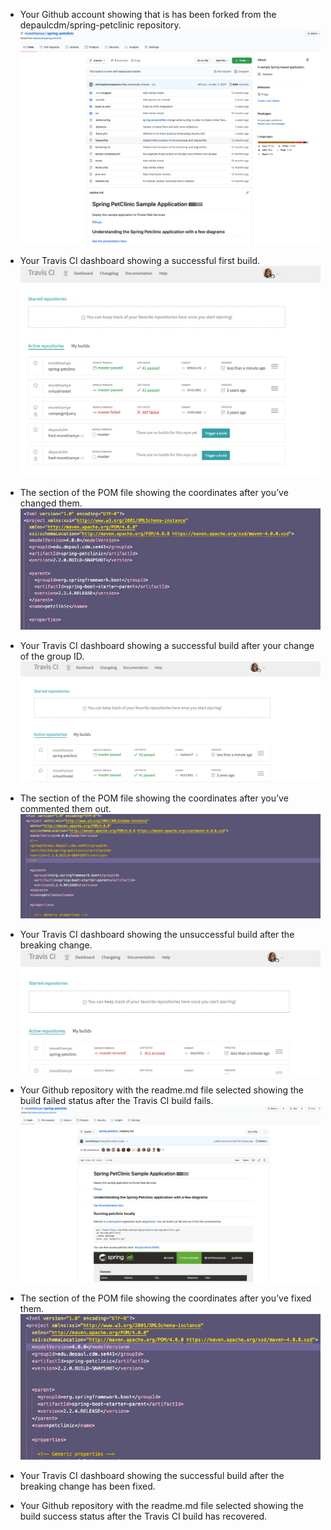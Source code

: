 - Your Github account showing that is has been forked from the depaulcdm/spring-petclinic repository.
![Screen Capture #1](figures/1.png)

- Your Travis CI dashboard showing a successful first build.
![Screen Capture #2](figures/2.png)

- The section of the POM file showing the coordinates after you’ve changed them.
![Screen Capture #3](figures/3.png)

- Your Travis CI dashboard showing a successful build after your change of the group ID.
![Screen Capture #4](figures/4.png)

- The section of the POM file showing the coordinates after you’ve commented them out.
![Screen Capture #5](figures/5.png)

- Your Travis CI dashboard showing the unsuccessful build after the breaking change.
![Screen Capture #6](figures/6.png)

- Your Github repository with the readme.md file selected showing the build failed status after the Travis CI build fails.
![Screen Capture #7](figures/7.png)

- The section of the POM file showing the coordinates after you’ve fixed them.
![Screen Capture #8](figures/8.png)

- Your Travis CI dashboard showing the successful build after the breaking change has been fixed.

- Your Github repository with the readme.md file selected showing the build success status after the Travis CI build has recovered.